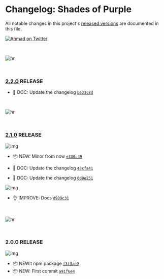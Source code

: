 # Changelog: Shades of Purple

All notable changes in this project's [released versions](https://github.com/ahmadawais/shades-of-purple-vscode/releases) are documented in this file.

[![Ahmad on Twitter](https://img.shields.io/twitter/follow/mrahmadawais.svg?style=social&label=Follow%20@MrAhmadAwais)](https://twitter.com/mrahmadawais/)

<br>

![hr](https://on.ahmda.ws/t6N5/c)

<br>

### [2.2.0](https://github.com/ahmadawais/ClearConsole/compare/2.2.0...2.2.0) RELEASE

-  📖 DOC: Update the changelog [`b623c8d`](https://github.com/ahmadawais/ClearConsole/commit/b623c8d4199298bcddb87b22692dea3ee25fc84f)

<br>

![hr](https://on.ahmda.ws/t6N5/c)

<br>

### [2.1.0](https://github.com/ahmadawais/ClearConsole/compare/2.0.0...2.1.0) RELEASE

![img](https://on.ahmda.ws/t5AU/c)

- 📦 NEW: Minor from now [`e330a49`](https://github.com/ahmadawais/ClearConsole/commit/e330a49f287b501334f834a2649f32a172c72fd7)

-  📖 DOC: Update the changelog [`43cfa41`](https://github.com/ahmadawais/ClearConsole/commit/43cfa412338a7ff37464eb836c846bc1b809885a)
-  📖 DOC: Update the changelog [`0d9e251`](https://github.com/ahmadawais/ClearConsole/commit/0d9e251b5da89012d0551e3683ffc721c5c18e88)

![img](https://on.ahmda.ws/t77b/c)

- 👌 IMPROVE: Docs [`d909c31`](https://github.com/ahmadawais/ClearConsole/commit/d909c31c34223c9327d286297fc748c399d6757c)

<br>

![hr](https://on.ahmda.ws/t6N5/c)

<br>

### 2.0.0 RELEASE

![img](https://on.ahmda.ws/t5AU/c)

- 📦 NEW:t npm package [`f3f3ae9`](https://github.com/ahmadawais/ClearConsole/commit/f3f3ae9b130a84e39c7f029311883f87c6524c26)
- 📦 NEW: First commit [`a91f6e4`](https://github.com/ahmadawais/ClearConsole/commit/a91f6e488a98c263a91e44c0a8beda2266922d15)

<br>
